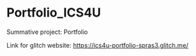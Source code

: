 # Portfolio_ICS4U
Summative project: Portfolio

Link for glitch website: https://ics4u-portfolio-spras3.glitch.me/
